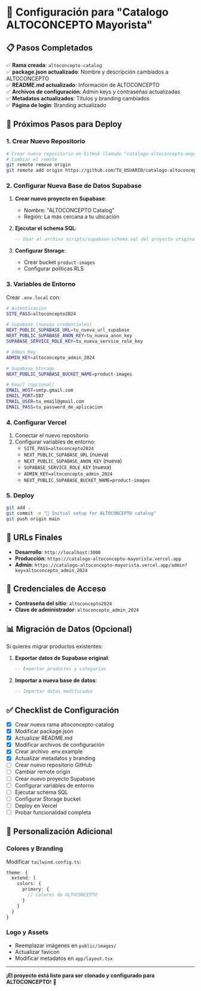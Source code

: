 # 🏢 Configuración para "Catalogo ALTOCONCEPTO Mayorista"

## 📋 Pasos Completados

✅ **Rama creada**: `altoconcepto-catalog`  
✅ **package.json actualizado**: Nombre y descripción cambiados a ALTOCONCEPTO  
✅ **README.md actualizado**: Información de ALTOCONCEPTO  
✅ **Archivos de configuración**: Admin keys y contraseñas actualizadas  
✅ **Metadatos actualizados**: Títulos y branding cambiados  
✅ **Página de login**: Branding actualizado  

## 🚀 Próximos Pasos para Deploy

### **1. Crear Nuevo Repositorio**
```bash
# Crear nuevo repositorio en GitHub llamado "catalogo-altoconcepto-mayorista"
# Cambiar el remote
git remote remove origin
git remote add origin https://github.com/TU_USUARIO/catalogo-altoconcepto-mayorista.git
```

### **2. Configurar Nueva Base de Datos Supabase**

1. **Crear nuevo proyecto en Supabase**:
   - Nombre: "ALTOCONCEPTO Catalog"
   - Región: La más cercana a tu ubicación

2. **Ejecutar el schema SQL**:
   ```sql
   -- Usar el archivo scripts/supabase-schema.sql del proyecto original
   ```

3. **Configurar Storage**:
   - Crear bucket `product-images`
   - Configurar políticas RLS

### **3. Variables de Entorno**

Crear `.env.local` con:
```bash
# Autenticación
SITE_PASS=altoconcepto2024

# Supabase (nuevas credenciales)
NEXT_PUBLIC_SUPABASE_URL=tu_nueva_url_supabase
NEXT_PUBLIC_SUPABASE_ANON_KEY=tu_nueva_anon_key
SUPABASE_SERVICE_ROLE_KEY=tu_nueva_service_role_key

# Admin Key
ADMIN_KEY=altoconcepto_admin_2024

# Supabase Storage
NEXT_PUBLIC_SUPABASE_BUCKET_NAME=product-images

# Email (opcional)
EMAIL_HOST=smtp.gmail.com
EMAIL_PORT=587
EMAIL_USER=tu_email@gmail.com
EMAIL_PASS=tu_password_de_aplicacion
```

### **4. Configurar Vercel**

1. Conectar el nuevo repositorio
2. Configurar variables de entorno:
   - `SITE_PASS=altoconcepto2024`
   - `NEXT_PUBLIC_SUPABASE_URL` (nueva)
   - `NEXT_PUBLIC_SUPABASE_ANON_KEY` (nueva)
   - `SUPABASE_SERVICE_ROLE_KEY` (nueva)
   - `ADMIN_KEY=altoconcepto_admin_2024`
   - `NEXT_PUBLIC_SUPABASE_BUCKET_NAME=product-images`

### **5. Deploy**
```bash
git add .
git commit -m "🏢 Initial setup for ALTOCONCEPTO catalog"
git push origin main
```

## 🎯 URLs Finales

- **Desarrollo**: `http://localhost:3000`
- **Producción**: `https://catalogo-altoconcepto-mayorista.vercel.app`
- **Admin**: `https://catalogo-altoconcepto-mayorista.vercel.app/admin?key=altoconcepto_admin_2024`

## 🔐 Credenciales de Acceso

- **Contraseña del sitio**: `altoconcepto2024`
- **Clave de administrador**: `altoconcepto_admin_2024`

## 📊 Migración de Datos (Opcional)

Si quieres migrar productos existentes:

1. **Exportar datos de Supabase original**:
   ```sql
   -- Exportar productos y categorías
   ```

2. **Importar a nueva base de datos**:
   ```sql
   -- Importar datos modificados
   ```

## ✅ Checklist de Configuración

- [x] Crear nueva rama altoconcepto-catalog
- [x] Modificar package.json
- [x] Actualizar README.md
- [x] Modificar archivos de configuración
- [x] Crear archivo .env.example
- [x] Actualizar metadatos y branding
- [ ] Crear nuevo repositorio GitHub
- [ ] Cambiar remote origin
- [ ] Crear nuevo proyecto Supabase
- [ ] Configurar variables de entorno
- [ ] Ejecutar schema SQL
- [ ] Configurar Storage bucket
- [ ] Deploy en Vercel
- [ ] Probar funcionalidad completa

## 🎨 Personalización Adicional

### **Colores y Branding**
Modificar `tailwind.config.ts`:
```typescript
theme: {
  extend: {
    colors: {
      primary: {
        // Colores de ALTOCONCEPTO
      }
    }
  }
}
```

### **Logo y Assets**
- Reemplazar imágenes en `public/images/`
- Actualizar favicon
- Modificar metadatos en `app/layout.tsx`

---

**¡El proyecto está listo para ser clonado y configurado para ALTOCONCEPTO!** 🚀
